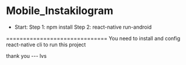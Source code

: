 ﻿# Mobile_Instakilogram
- Start: 
Step 1: npm install
Step 2: react-native run-android

==============================
You need to install and config react-native cli to run this project


thank you --- lvs

